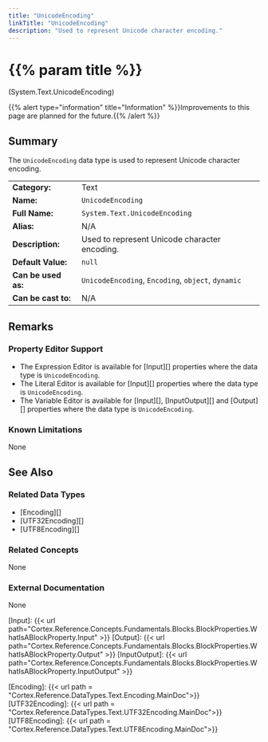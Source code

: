 ```yaml
---
title: "UnicodeEncoding"
linkTitle: "UnicodeEncoding"
description: "Used to represent Unicode character encoding."
---
```


# {{% param title %}}

<p class="namespace">(System.Text.UnicodeEncoding)</p>

{{% alert type="information" title="Information" %}}Improvements to this page are planned for the future.{{% /alert %}}

## Summary

The `UnicodeEncoding` data type is used to represent Unicode character encoding.

| | |
|-|-|
| **Category:**          | Text                                                          |
| **Name:**              | `UnicodeEncoding`                                                        |
| **Full Name:**         | `System.Text.UnicodeEncoding`                                                 |
| **Alias:**             | N/A |
| **Description:**       | Used to represent Unicode character encoding. |
| **Default Value:**     | `null`                                           |
| **Can be used as:**    | `UnicodeEncoding`, `Encoding`, `object`, `dynamic`                                          |
| **Can be cast to:**    | N/A |

## Remarks

### Property Editor Support

- The Expression Editor is available for [Input][] properties where the data type is `UnicodeEncoding`.
- The Literal Editor is available for [Input][] properties where the data type is `UnicodeEncoding`.
- The Variable Editor is available for [Input][], [InputOutput][] and [Output][] properties where the data type is `UnicodeEncoding`.

### Known Limitations

None

## See Also

### Related Data Types

- [Encoding][]
- [UTF32Encoding][]
- [UTF8Encoding][]

### Related Concepts

None

### External Documentation

None

[Input]: {{< url path="Cortex.Reference.Concepts.Fundamentals.Blocks.BlockProperties.WhatIsABlockProperty.Input" >}}
[Output]: {{< url path="Cortex.Reference.Concepts.Fundamentals.Blocks.BlockProperties.WhatIsABlockProperty.Output" >}}
[InputOutput]: {{< url path="Cortex.Reference.Concepts.Fundamentals.Blocks.BlockProperties.WhatIsABlockProperty.InputOutput" >}}

[Encoding]: {{< url path = "Cortex.Reference.DataTypes.Text.Encoding.MainDoc">}}
[UTF32Encoding]: {{< url path = "Cortex.Reference.DataTypes.Text.UTF32Encoding.MainDoc">}}
[UTF8Encoding]: {{< url path = "Cortex.Reference.DataTypes.Text.UTF8Encoding.MainDoc">}}
